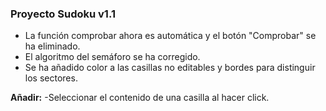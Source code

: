 ### **Proyecto Sudoku v1.1**

* La función comprobar ahora es automática y el botón "Comprobar" se ha eliminado.
* El algoritmo del semáforo se ha corregido.
* Se ha añadido color a las casillas no editables y bordes para distinguir los sectores.

**Añadir:**
-Seleccionar el contenido de una casilla al hacer click.
